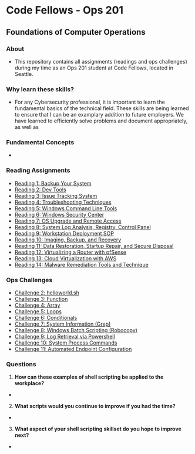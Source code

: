 # Code Fellows - Ops 201

## Foundations of Computer Operations

### About
- This repository contains all assignments (readings and ops challenges) during my time as an Ops 201 student at Code Fellows, located in Seattle.

### Why learn these skills?
- For any Cybersecurity professional, it is important to learn the fundamental basics of the technical field. These skills are being learned to ensure that I can be an examplary addition to future employers. We have learned to efficiently solve problems and document appropriately, as well as 

### Fundamental Concepts
-

### Reading Assignments
- [Reading 1: Backup Your System](reading-assignments/reading01.md)
- [Reading 2: Dev Tools](reading-assignments/reading02.md)
- [Reading 3: Issue Tracking System](reading-assignments/reading03.md)
- [Reading 4: Troubleshooting Techniques](reading-assignments/reading04.md)
- [Reading 5: Windows Command Line Tools](reading-assignments/reading05.md)
- [Reading 6: Windows Security Center](reading-assignments/reading06.md)
- [Reading 7: OS Upgrade and Remote Access](reading-assignments/reading07.md)
- [Reading 8: System Log Analysis, Registry, Control Panel](reading-assignments/reading08.md)
- [Reading 9: Workstation Deployment SOP](reading-assignments/reading09.md)
- [Reading 10: Imaging, Backup, and Recovery](reading-assignments/reading10.md)
- [Reading 11: Data Restoration, Startup Repair, and Secure Disposal](reading-assignments/reading11.md)
- [Reading 12: Virtualizing a Router with pfSense](reading-assignments/reading12.md)
- [Reading 13: Cloud Virtualization with AWS](reading-assignments/reading13.md)
- [Reading 14: Malware Remediation Tools and Technique](reading-assignments/reading14.md)

### Ops Challenges
- [Challenge 2: helloworld.sh](ops2-helloworld.sh)
- [Challenge 3: Function](ops3-function.sh)
- [Challenge 4: Array](ops4-array.sh)
- [Challenge 5: Loops](ops5-loops.sh)
- [Challenge 6: Conditionals](ops6-conditionals.sh)
- [Challenge 7: System Information (Grep)](ops7-grep.sh)
- [Challenge 8: Windows Batch Scripting (Robocopy)](ops8-robocopy.sh)
- [Challenge 9: Log Retrieval via Powershell](ops9-eventlog.ps1)
- [Challenge 10: System Process Commands](ops10-systemprocess.ps1)
- [Challenge 11: Automated Endpoint Configuration](ops11-endpointconfig.ps1)


### Questions

1. **How can these examples of shell scripting be applied to the workplace?**
-
  
2. **What scripts would you continue to improve if you had the time?**
-
  
3. **What aspect of your shell scripting skillset do you hope to improve next?**
-
